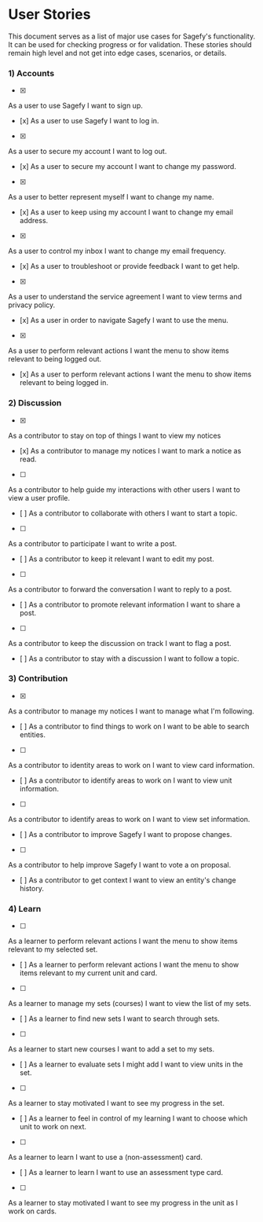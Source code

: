User Stories
============

This document serves as a list of major use cases for Sagefy's functionality. It can be used for checking progress or for validation. These stories should remain high level and not get into edge cases, scenarios, or details.

### 1) Accounts

- [x]
As a user
to use Sagefy
I want to sign up.
- [x]
As a user
to use Sagefy
I want to log in.
- [x]
As a user
to secure my account
I want to log out.
- [x]
As a user
to secure my account
I want to change my password.
- [x]
As a user
to better represent myself
I want to change my name.
- [x]
As a user
to keep using my account
I want to change my email address.
- [x]
As a user
to control my inbox
I want to change my email frequency.
- [x]
As a user
to troubleshoot or provide feedback
I want to get help.
- [x]
As a user
to understand the service agreement
I want to view terms and privacy policy.
- [x]
As a user
in order to navigate Sagefy
I want to use the menu.
- [x]
As a user
to perform relevant actions
I want the menu to show items relevant to being logged out.
- [x]
As a user
to perform relevant actions
I want the menu to show items relevant to being logged in.

### 2) Discussion

- [x]
As a contributor
to stay on top of things
I want to view my notices
- [x]
As a contributor
to manage my notices
I want to mark a notice as read.
- [ ]
As a contributor
to help guide my interactions with other users
I want to view a user profile.
- [ ]
As a contributor
to collaborate with others
I want to start a topic.
- [ ]
As a contributor
to participate
I want to write a post.
- [ ]
As a contributor
to keep it relevant
I want to edit my post.
- [ ]
As a contributor
to forward the conversation
I want to reply to a post.
- [ ]
As a contributor
to promote relevant information
I want to share a post.
- [ ]
As a contributor
to keep the discussion on track
I want to flag a post.
- [ ]
As a contributor
to stay with a discussion
I want to follow a topic.

### 3) Contribution

- [x]
As a contributor
to manage my notices
I want to manage what I'm following.
- [ ]
As a contributor
to find things to work on
I want to be able to search entities.
- [ ]
As a contributor
to identity areas to work on
I want to view card information.
- [ ]
As a contributor
to identify areas to work on
I want to view unit information.
- [ ]
As a contributor
to identify areas to work on
I want to view set information.
- [ ]
As a contributor
to improve Sagefy
I want to propose changes.
- [ ]
As a contributor
to help improve Sagefy
I want to vote a on proposal.
- [ ]
As a contributor
to get context
I want to view an entity's change history.

### 4) Learn

- [ ]
As a learner
to perform relevant actions
I want the menu to show items relevant to my selected set.
- [ ]
As a learner
to perform relevant actions
I want the menu to show items relevant to my current unit and card.
- [ ]
As a learner
to manage my sets (courses)
I want to view the list of my sets.
- [ ]
As a learner
to find new sets
I want to search through sets.
- [ ]
As a learner
to start new courses
I want to add a set to my sets.
- [ ]
As a learner
to evaluate sets I might add
I want to view units in the set.
- [ ]
As a learner
to stay motivated
I want to see my progress in the set.
- [ ]
As a learner
to feel in control of my learning
I want to choose which unit to work on next.
- [ ]
As a learner
to learn
I want to use a (non-assessment) card.
- [ ]
As a learner
to learn
I want to use an assessment type card.
- [ ]
As a learner
to stay motivated
I want to see my progress in the unit as I work on cards.
